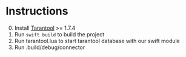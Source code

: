 # Instructions

0. Install [Tarantool](https://tarantool.org/download.html) >= 1.7.4
1. Run `swift build` to build the project
2. Run tarantool.lua to start tarantool database with our swift module
3. Run .build/debug/connector
